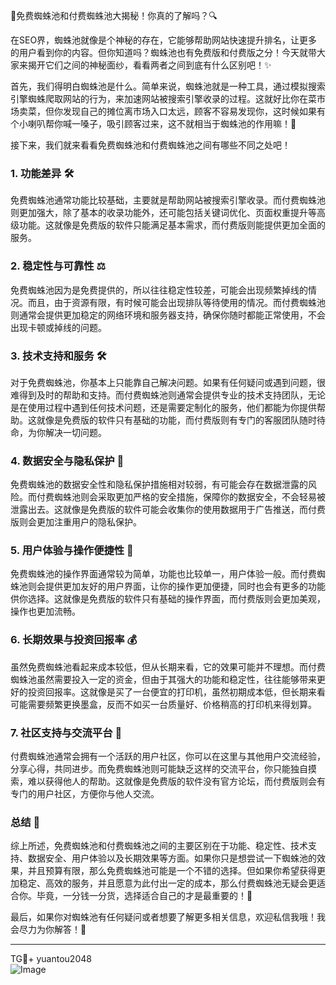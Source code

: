 🎉免费蜘蛛池和付费蜘蛛池大揭秘！你真的了解吗？🔍

在SEO界，蜘蛛池就像是个神秘的存在，它能够帮助网站快速提升排名，让更多的用户看到你的内容。但你知道吗？蜘蛛池也有免费版和付费版之分！今天就带大家来揭开它们之间的神秘面纱，看看两者之间到底有什么区别吧！✨

首先，我们得明白蜘蛛池是什么。简单来说，蜘蛛池就是一种工具，通过模拟搜索引擎蜘蛛爬取网站的行为，来加速网站被搜索引擎收录的过程。这就好比你在菜市场卖菜，但你发现自己的摊位离市场入口太远，顾客不容易发现你，这时候如果有个小喇叭帮你喊一嗓子，吸引顾客过来，这不就相当于蜘蛛池的作用嘛！📢

接下来，我们就来看看免费蜘蛛池和付费蜘蛛池之间有哪些不同之处吧！

### 1. 功能差异 🛠️
免费蜘蛛池通常功能比较基础，主要就是帮助网站被搜索引擎收录。而付费蜘蛛池则更加强大，除了基本的收录功能外，还可能包括关键词优化、页面权重提升等高级功能。这就像是免费版的软件只能满足基本需求，而付费版则能提供更加全面的服务。

### 2. 稳定性与可靠性 ⚖️
免费蜘蛛池因为是免费提供的，所以往往稳定性较差，可能会出现频繁掉线的情况。而且，由于资源有限，有时候可能会出现排队等待使用的情况。而付费蜘蛛池则通常会提供更加稳定的网络环境和服务器支持，确保你随时都能正常使用，不会出现卡顿或掉线的问题。

### 3. 技术支持和服务 🛠️
对于免费蜘蛛池，你基本上只能靠自己解决问题。如果有任何疑问或遇到问题，很难得到及时的帮助和支持。而付费蜘蛛池则通常会提供专业的技术支持团队，无论是在使用过程中遇到任何技术问题，还是需要定制化的服务，他们都能为你提供帮助。这就像是免费版的软件只有基础的功能，而付费版则有专门的客服团队随时待命，为你解决一切问题。

### 4. 数据安全与隐私保护 🔐
免费蜘蛛池的数据安全性和隐私保护措施相对较弱，有可能会存在数据泄露的风险。而付费蜘蛛池则会采取更加严格的安全措施，保障你的数据安全，不会轻易被泄露出去。这就像是免费版的软件可能会收集你的使用数据用于广告推送，而付费版则会更加注重用户的隐私保护。

### 5. 用户体验与操作便捷性 🌟
免费蜘蛛池的操作界面通常较为简单，功能也比较单一，用户体验一般。而付费蜘蛛池则会提供更加友好的用户界面，让你的操作更加便捷，同时也会有更多的功能供你选择。这就像是免费版的软件只有基础的操作界面，而付费版则会更加美观，操作也更加流畅。

### 6. 长期效果与投资回报率 💰
虽然免费蜘蛛池看起来成本较低，但从长期来看，它的效果可能并不理想。而付费蜘蛛池虽然需要投入一定的资金，但由于其强大的功能和稳定性，往往能够带来更好的投资回报率。这就像是买了一台便宜的打印机，虽然初期成本低，但长期来看可能需要频繁更换墨盒，反而不如买一台质量好、价格稍高的打印机来得划算。

### 7. 社区支持与交流平台 🤝
付费蜘蛛池通常会拥有一个活跃的用户社区，你可以在这里与其他用户交流经验，分享心得，共同进步。而免费蜘蛛池则可能缺乏这样的交流平台，你只能独自摸索，难以获得他人的帮助。这就像是免费版的软件没有官方论坛，而付费版则会有专门的用户社区，方便你与他人交流。

### 总结 📝
综上所述，免费蜘蛛池和付费蜘蛛池之间的主要区别在于功能、稳定性、技术支持、数据安全、用户体验以及长期效果等方面。如果你只是想尝试一下蜘蛛池的效果，并且预算有限，那么免费蜘蛛池可能是一个不错的选择。但如果你希望获得更加稳定、高效的服务，并且愿意为此付出一定的成本，那么付费蜘蛛池无疑会更适合你。毕竟，一分钱一分货，选择适合自己的才是最重要的！🌟

最后，如果你对蜘蛛池有任何疑问或者想要了解更多相关信息，欢迎私信我哦！我会尽力为你解答！💌

---

TG💪+ yuantou2048  
![Image](https://github.com/user-attachments/assets/42a5a4a5-fea9-4a1d-8aa0-73e57e430cca)